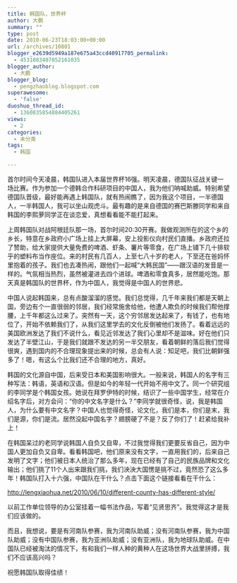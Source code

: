 ```yaml
---
title: 韩国队，世界杯
author: 大鹏
summary: ""
type: post
date: 2010-06-23T18:03:00+00:00
url: /archives/10801
blogger_e2639d5949a187e675a43ccd40917705_permalink:
  - 4531083407052161035
blogger_author:
  - 大鹏
blogger_blog:
  - pengzhaoblog.blogspot.com
superawesome:
  - 'false'
duoshuo_thread_id:
  - 1360835854884405261
views:
  - 2
categories:
  - 未分类
tags:
  - 韩国

---
```

首尔时间今天凌晨，韩国队进入本届世界杯16强。明天凌晨，德国队征战关键一场比赛。作为参加一个德韩合作科研项目的中国人，我为他们呐喊助威。特别希望德国队晋级，最好能再遇上韩国队，就有热闹瞧了，因为我这个项目，一半德国人，一半韩国人，我可以坐山观虎斗。最有趣的是来自德国的赛巴斯滕同学和来自韩国的李熙萝同学正在谈恋爱，真想看看能不能打起来。

上周韩国队对战阿根廷队那一场，首尔时间20:30开赛。我做观测所在的这个乡的乡长，特意在乡政府小广场上挂上大屏幕，安上投影仪向村民们直播。乡政府还拉了赞助，给大家提供大量免费的啤酒、虾条、薯片等零食，在广场上铺下几十排软乎的塑料布当作座位。来的村民有几百人，上至七八十岁的老人，下至还在爸妈怀里抱着的孩子。我们也去凑热闹，跟他们一起喊“大韩民国”——跟汉语的发音是一样的。气氛相当热烈，虽然被灌进去四个进球。啤酒和零食真多，居然能吃饱。那天真是韩国队的世界杯，作为中国人，我觉得是中国人的世界悲。

中国人说起韩国来，总有点酸溜溜的感觉。我们总觉得，几千年来我们都是天朝上国，旁边有个一直很弱的邻居，我们经常施舍给他，他遭人欺负的时候我们帮他撑腰，上千年都这么过来了。突然有一天，这个穷邻居发达起来了，有钱了，也有地位了，开始不依赖我们了，从我们这里学去的文化反倒被他们发扬了。看着远远的美国欧洲发达了我们不说什么，看见近邻发达了我们心里却不是滋味。好在他们只发达了半壁江山，于是我们就跟不发达的另一半交朋友，看着朝鲜的落后我们觉得很爽，遇到国内的不合理现象提出来的时候，总会有人说：知足吧，我们比朝鲜强多了！嗯，有这么个比我们还不合理的地方，真好。

韩国的文化源自中国，后来受日本和美国影响很大。一般来说，韩国人的名字有三种写法：韩语，英语和汉语。但是如今的年轻一代开始不用中文了。同一个研究组的李同学是个韩国女孩。她说在拜罗伊特的时候，结识了一些中国学生，经常在介绍名字后，对方会问：“你的中文名字是什么？”李同学就很奇怪，说，我是韩国人，为什么要有中文名字？中国人也觉得奇怪，论文化，我们是本，你们是末，我们是源，你们是流。居然没起中国名字？翅膀硬了不是？反了你们了！赶紧给我补上！

在韩国呆过的老同学说韩国人自负又自卑，不过我觉得我们更要反省自己，因为中国人更加自负又自卑。看看韩国吧，他们原来没有文字，一直用我们的，后来自己发明了文字；他们被日本人统治了那么多年，现在已经有了自己的民族品牌和文化输出；他们挑了11个人出来跟我们挑，我们泱泱大国愣是挑不过，竟然恐了这么多年！韩国队打入十六强，中国队在干什么？点击下面这个链接看看在干什么：

<http://lengxiaohua.net/2010/06/10/different-county-has-different-style/>

以前工作单位领导的办公室挂着一幅书法作品，写着“见贤思齐”。我觉得这才是我们应该做的。

而且，我想说，要是有河南队参赛，我为河南队助威；没有河南队参赛，我为中国队助威；没有中国队参赛，我为亚洲队助威；没有亚洲队，我为地球队助威。在中国队已经被淘汰的情况下，有和我们一样人种的黄种人在这场世界大战里拼搏，我们不应该高兴吗？

祝愿韩国队取得佳绩！

